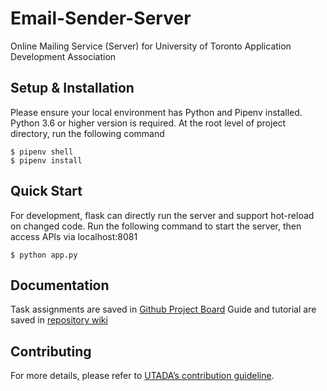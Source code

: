 # Email-Sender-Server
Online Mailing Service (Server) for University of Toronto Application Development Association

## Setup & Installation
Please ensure your local environment has Python and Pipenv installed. Python 3.6 or higher version is required.
At the root level of project directory, run the following command
```
$ pipenv shell
$ pipenv install
```

## Quick Start
For development, flask can directly run the server and support hot-reload on changed code. Run the following command to start the server, then access APIs via localhost:8081
```
$ python app.py
```

## Documentation
Task assignments are saved in [Github Project Board](https://github.com/orgs/UT-Applicataion-Development-Association/projects/1)
Guide and tutorial are saved in [repository wiki](https://github.com/UT-Applicataion-Development-Association/Email-Sender-Server/wiki)

## Contributing
For more details, please refer to [UTADA’s contribution guideline](https://github.com/UT-Applicataion-Development-Association/Contribution-Guidelines).
